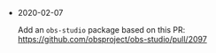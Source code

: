 - 2020-02-07
  
  Add an `obs-studio` package based on this PR: https://github.com/obsproject/obs-studio/pull/2097

